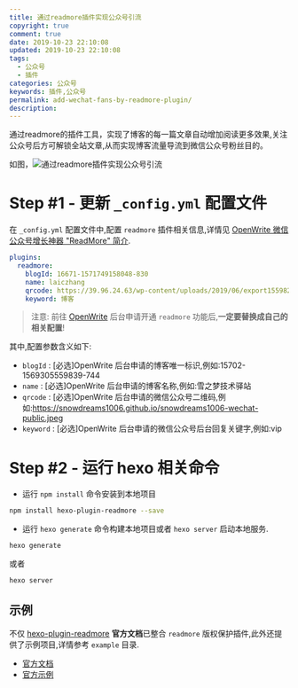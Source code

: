 ```yaml
---
title: 通过readmore插件实现公众号引流
copyright: true
comment: true
date: 2019-10-23 22:10:08
updated: 2019-10-23 22:10:08
tags:
  - 公众号
  - 插件
categories: 公众号
keywords: 插件,公众号
permalink: add-wechat-fans-by-readmore-plugin/
description:
---
```


通过readmore的插件工具，实现了博客的每一篇文章自动增加阅读更多效果,关注公众号后方可解锁全站文章,从而实现博客流量导流到微信公众号粉丝目的。

<!-- more -->

如图，![通过readmore插件实现公众号引流](/images/通过readmore插件实现公众号引流/QQ截图20191023221432.png)

# Step #1 - 更新 `_config.yml` 配置文件

在 `_config.yml` 配置文件中,配置 `readmore` 插件相关信息,详情见 [OpenWrite 微信公众号增长神器 "ReadMore" 简介](https://openwrite.cn/openwrite/openwrite-readmore/).

```yml
plugins:
  readmore:
    blogId: 16671-1571749158048-830
    name: laiczhang
    qrcode: https://39.96.24.63/wp-content/uploads/2019/06/export1559829285250.jpg
    keyword: 博客
```

> 注意: 前往 [OpenWrite](https://openwrite.cn/) 后台申请开通 `readmore` 功能后,**一定要替换成自己的相关配置**!

其中,配置参数含义如下:

- `blogId` : [必选]OpenWrite 后台申请的博客唯一标识,例如:15702-1569305559839-744
- `name` : [必选]OpenWrite 后台申请的博客名称,例如:雪之梦技术驿站
- `qrcode` : [必选]OpenWrite 后台申请的微信公众号二维码,例如:<https://snowdreams1006.github.io/snowdreams1006-wechat-public.jpeg>
- `keyword` : [必选]OpenWrite 后台申请的微信公众号后台回复关键字,例如:vip

# Step #2 - 运行 hexo 相关命令

- 运行 `npm install` 命令安装到本地项目

```bash
npm install hexo-plugin-readmore --save
```

- 运行 `hexo generate` 命令构建本地项目或者 `hexo server` 启动本地服务.

```bash
hexo generate
```

或者

```bash
hexo server
```

## 示例

不仅 [hexo-plugin-readmore](https://github.com/snowdreams1006/hexo-plugin-readmore) **官方文档**已整合 `readmore` 版权保护插件,此外还提供了示例项目,详情参考 `example` 目录.

- [官方文档](https://github.com/snowdreams1006/hexo-plugin-readmore/tree/master/docs)
- [官方示例](https://github.com/snowdreams1006/hexo-plugin-readmore/tree/master/example)
